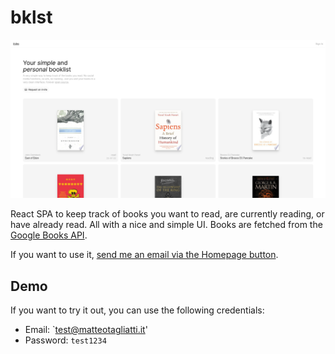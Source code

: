 # bklst

![Cover](./public/cover.png)

React SPA to keep track of books you want to read, are currently reading, or have already read. All with a nice and simple UI. Books are fetched from the [Google Books API](https://developers.google.com/books).

If you want to use it, [send me an email via the Homepage button](bklst.matteotagliatti.it).

## Demo

If you want to try it out, you can use the following credentials:

- Email: `test@matteotagliatti.it'
- Password: `test1234`
